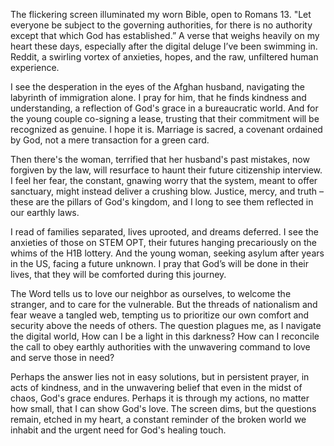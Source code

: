 The flickering screen illuminated my worn Bible, open to Romans 13. "Let everyone be subject to the governing authorities, for there is no authority except that which God has established.” A verse that weighs heavily on my heart these days, especially after the digital deluge I’ve been swimming in. Reddit, a swirling vortex of anxieties, hopes, and the raw, unfiltered human experience.

I see the desperation in the eyes of the Afghan husband, navigating the labyrinth of immigration alone. I pray for him, that he finds kindness and understanding, a reflection of God's grace in a bureaucratic world. And for the young couple co-signing a lease, trusting that their commitment will be recognized as genuine. I hope it is. Marriage is sacred, a covenant ordained by God, not a mere transaction for a green card.

Then there's the woman, terrified that her husband's past mistakes, now forgiven by the law, will resurface to haunt their future citizenship interview. I feel her fear, the constant, gnawing worry that the system, meant to offer sanctuary, might instead deliver a crushing blow. Justice, mercy, and truth – these are the pillars of God's kingdom, and I long to see them reflected in our earthly laws.

I read of families separated, lives uprooted, and dreams deferred. I see the anxieties of those on STEM OPT, their futures hanging precariously on the whims of the H1B lottery. And the young woman, seeking asylum after years in the US, facing a future unknown. I pray that God’s will be done in their lives, that they will be comforted during this journey.

The Word tells us to love our neighbor as ourselves, to welcome the stranger, and to care for the vulnerable. But the threads of nationalism and fear weave a tangled web, tempting us to prioritize our own comfort and security above the needs of others. The question plagues me, as I navigate the digital world, How can I be a light in this darkness? How can I reconcile the call to obey earthly authorities with the unwavering command to love and serve those in need?

Perhaps the answer lies not in easy solutions, but in persistent prayer, in acts of kindness, and in the unwavering belief that even in the midst of chaos, God's grace endures. Perhaps it is through my actions, no matter how small, that I can show God's love. The screen dims, but the questions remain, etched in my heart, a constant reminder of the broken world we inhabit and the urgent need for God's healing touch.